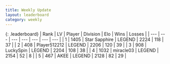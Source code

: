 ```yaml
---
title: Weekly Update
layout: leaderboard
category: weekly
---
```


{: .leaderboard}
| Rank | LV | Player | Division | Elo | Wins | Losses |
| --- | --- | --- | --- | --- | --- | --- |
| <span data-change="0">1</span> | 1405 | <span title="ID: 315148">Star Sapphire</span> | LEGEND | <span data-change="71">2224</span> | <span data-change="34">118</span> | <span data-change="7">37</span> |
| <span data-change="2">2</span> | 408 | <span title="ID: 512212">Player512212</span> | LEGEND | <span data-change="113">2206</span> | <span data-change="52">120</span> | <span data-change="14">39</span> |
| <span data-change="2">3</span> | 908 | <span title="ID: 498412">LuckySpin</span> | LEGEND | <span data-change="127">2204</span> | <span data-change="62">108</span> | <span data-change="20">38</span> |
| <span data-change="-2">4</span> | 1032 | <span title="ID: 416373">miracle03</span> | LEGEND | <span data-change="24">2154</span> | <span data-change="8">52</span> | <span data-change="2">8</span> |
| <span data-change="-2">5</span> | 467 | <span title="ID: 455100">AKEE</span> | LEGEND | <span data-change="26">2128</span> | <span data-change="27">82</span> | <span data-change="11">29</span> |